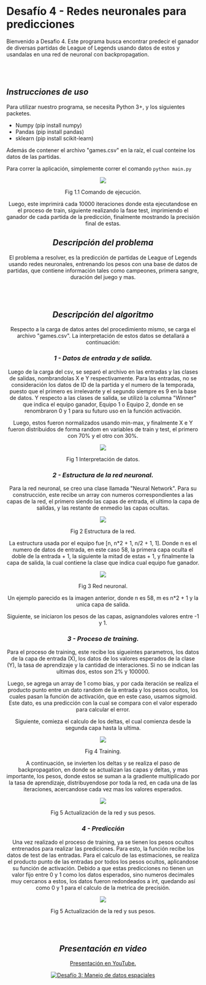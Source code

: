# Desafío 4 - Redes neuronales para predicciones


Bienvenido a Desafio 4. Este programa busca encontrar predecir el ganador de diversas partidas de League of Legends usando datos de estos y usandalas en una red de neuronal con backpropagation. 

<br></br>

## _Instrucciones de uso_

Para utilizar nuestro programa, se necesita Python 3+, y los siguientes packetes.
* Numpy (pip install numpy)
* Pandas (pip install pandas)
* sklearn (pip install scikit-learn)

Además de contener el archivo "games.csv" en la raíz, el cual conteine los datos de las partidas.

Para correr la aplicación, simplemente correr el comando `python main.py`



<center>


<p align="center">
  <img  src="https://i.imgur.com/FOCjLFY.png">
  
</p>
<p align="center">
  Fig 1.1 Comando de ejecución.
</p>


Luego, este imprimirá cada 10000 iteraciones donde esta ejecutandose en el proceso de train, siguiente realizando la fase test, imprimiendo el ganador de cada partida de la predicción, finalmente mostrando la precisión final de estas.




## _Descripción del problema_

El problema a resolver, es la predicción de partidas de League of Legends usando redes neuronales, entrenando los pesos con una base de datos de partidas, que contiene información tales como campeones, primera sangre, duración del juego y mas.
  

<br></br>

## _Descripción del algoritmo_

Respecto a la carga de datos antes del procedimiento mismo, se carga el archivo "games.csv". La interpretación de estos datos se detallará a continuación:


### _1 - Datos de entrada y de salida._

Luego de la carga del csv, se separó el archivo en las entradas y las clases de salidas, nombrandolas X e Y respectivamente. Para las entradas, no se consideración los datos de ID de la partida y el numero de la temporada, puesto que el primero es irrelevante y el segundo siempre es 9 en la base de datos. Y respecto a las clases de salida, se utilizó la columna "Winner" que indica el equipo ganador, Equipo 1 o Equipo 2, donde en se renombraron 0 y 1 para su futuro uso en la función activación.

Luego, estos fueron normalizados usando min-max, y finalmente X e Y fueron distribuidos de forma random en variables de train y test, el primero con 70% y el otro con 30%. 




<p align="center">
  <img  src="https://i.imgur.com/idD3vl9.png?1">
</p>

<p align="center">
  Fig 1 Interpretación de datos.
</p>




### _2 - Estructura de la red neuronal._

Para la red neuronal, se creo una clase llamada "Neural Network". Para su construcción, este recibe un array con numeros correspondientes a las capas de la red, el primero siendo las capas de entrada, el ultimo la capa de salidas, y las restante de enmedio las capas ocultas.

<p align="center">
  <img  src="https://i.imgur.com/CwLO82m.png">
</p>

<p align="center">
  Fig 2 Estructura de la red.
</p>

La estructura usada por el equipo fue [n, n*2 + 1, n/2 + 1, 1]. Donde n es el numero de datos de entrada, en este caso 58, la primera capa oculta el doble de la entrada + 1, la siguiente la mitad de estas + 1, y finalmente la capa de salida, la cual contiene la clase que indica cual equipo fue ganador.




<p align="center">
  <img  src="https://upload.wikimedia.org/wikipedia/commons/6/64/RedNeuronalArtificial.png">
</p>

<p align="center">
  Fig 3 Red neuronal.
</p>

Un ejemplo parecido es la imagen anterior, donde n es 58, m es n*2 + 1 y la unica capa de salida.

Siguiente, se iniciaron los pesos de las capas, asignandoles valores entre -1 y 1.



### _3 - Proceso de training._

Para el proceso de training, este recibe los sigueintes parametros, los datos de la capa de entrada (X), los datos de los valores esperados de la clase (Y), la tasa de aprendizaje y la cantidad de interaciones. Si no se indican las ultimas dos, estos son 2% y 100000.

Luego, se agrega un array de 1 como bias, y por cada iteración se realiza el producto punto entre un dato random de la entrada y los pesos ocultos, los cuales pasan la función de activación, que en este caso, usamos sigmoid. Este dato, es una predicción con la cual se compara con el valor esperado para calcular el error. 


Siguiente, comieza el calculo de los deltas, el cual comienza desde la segunda capa hasta la ultima.


<p align="center">
  <img  src="https://i.imgur.com/NTZBe9z.png">
</p>

<p align="center">
  Fig 4 Training.
</p>

A continuación, se invierten los deltas y se realiza el paso de backpropagation, en donde se actualizan las capas y deltas, y mas importante, los pesos, donde estos se suman a la gradiente multiplicado por la tasa de aprendizaje, distribuyendose por toda la red, en cada una de las iteraciones, acercandose cada vez mas los valores esperados.



<p align="center">
  <img  src="https://i.imgur.com/2rmRrRn.png">
</p>

<p align="center">
  Fig 5 Actualización de la red y sus pesos.
</p>


### _4 - Predicción_

Una vez realizado el proceso de training, ya se tienen los pesos ocultos entrenados para realizar las prediciones. Para esto, la función recibe los datos de test de las entradas. Para el calculo de las estimaciones, se realiza el producto punto de las entradas por todos los pesos ocultos, aplicandose su función de activación. 
Debido a que estas predicciones no tienen un valor fijo entre 0 y 1 como los datos esperados, sino numeros decimales muy cercanos a estos, los datos fueron redondeados a int, quedando así como 0 y 1 para el calculo de la metrica de precisión.


<p align="center">
  <img  src="https://i.imgur.com/63DkmbM.png">
</p>

<p align="center">
  Fig 5 Actualización de la red y sus pesos.
</p>


<br></br>


## _Presentación en video_

[Presentación en YouTube.](https://www.youtube.com/watch?v=UwikvGJ8IwQ)

[![Desafío 3:
Manejo de datos espaciales
](https://i.imgur.com/sgLmpYo.png)](https://www.youtube.com/watch?v=UwikvGJ8IwQ "Desafío 3:
Manejo de datos espaciales
")

